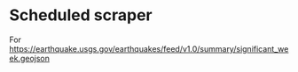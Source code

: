 # Scheduled scraper

For https://earthquake.usgs.gov/earthquakes/feed/v1.0/summary/significant_week.geojson
